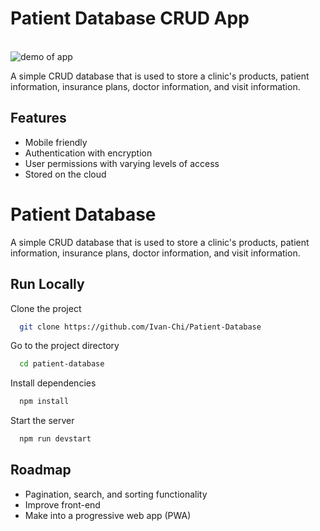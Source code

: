 # Patient Database CRUD App
</br>
<img src='./demo.gif' alt='demo of app'>

A simple CRUD database that is used to store a clinic's products, patient information, insurance plans, doctor information, and visit information.


## Features

- Mobile friendly
- Authentication with encryption 
- User permissions with varying levels of access
- Stored on the cloud 


# Patient Database

A simple CRUD database that is used to store a clinic's products, patient information, insurance plans, doctor information, and visit information.




## Run Locally

Clone the project

```bash
  git clone https://github.com/Ivan-Chi/Patient-Database
```

Go to the project directory

```bash
  cd patient-database
```

Install dependencies

```bash
  npm install
```

Start the server

```bash
  npm run devstart
```


## Roadmap

- Pagination, search, and sorting functionality
- Improve front-end
- Make into a progressive web app (PWA)

